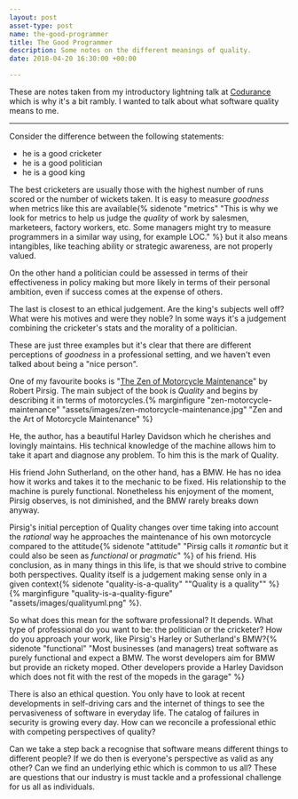 ```yaml
---
layout: post
asset-type: post
name: the-good-programmer
title: The Good Programmer
description: Some notes on the different meanings of quality.
date: 2018-04-20 16:30:00 +00:00

---
```


These are notes taken from my introductory lightning talk at [Codurance](codurance.com) which is why it's a bit rambly. I wanted to talk about what software quality means to me.


---

Consider the difference between the following statements:

- he is a good cricketer
- he is a good politician
- he is a good king

The best cricketers are usually those with the highest number of runs scored or the number of wickets taken. It is easy to measure *goodness* when metrics like this are available{% sidenote "metrics" "This is why we look for metrics to help us judge the *quality* of work by salesmen, marketeers, factory workers, etc. Some managers might try to measure programmers in a similar way using, for example LOC." %} but it also means intangibles, like teaching ability or strategic awareness, are not properly valued.

On the other hand a politician could be assessed in terms of their effectiveness in policy making but more likely in terms of their personal ambition, even if success comes at the expense of others.

The last is closest to an ethical judgement. Are the king's subjects well off? What were his motives and were they noble? In some ways it's a judgement combining the cricketer's stats and the morality of a politician.

These are just three examples but it's clear that there are different perceptions of *goodness* in a professional setting, and we haven't even talked about being a "nice person".

One of my favourite books is "[The Zen of Motorcycle Maintenance](https://www.goodreads.com/book/show/629.Zen_and_the_Art_of_Motorcycle_Maintenance)" by Robert Pirsig. The main subject of the book is *Quality* and begins by describing it in terms of motorcycles.{% marginfigure "zen-motorcycle-maintenance" "assets/images/zen-motorcycle-maintenance.jpg" "Zen and the Art of Motorcycle Maintenance" %}

He, the author, has a beautiful Harley Davidson which he cherishes and lovingly maintains. His technical knowledge of the machine allows him to take it apart and diagnose any problem. To him this is the mark of Quality.

His friend John Sutherland, on the other hand, has a BMW. He has no idea how it works and takes it to the mechanic to be fixed. His relationship to the machine is purely functional. Nonetheless his enjoyment of the moment, Pirsig observes, is not diminished, and the BMW rarely breaks down anyway.

Pirsig's initial perception of Quality changes over time taking into account the *rational* way he approaches the maintenance of his own motorcycle compared to the attitude{% sidenote "attitude" "Pirsig calls it *romantic* but it could also be seen as *functional* or *pragmatic*" %} of his friend. His conclusion, as in many things in this life, is that we should strive to combine both perspectives. Quality itself is a judgement making sense only in a given context{% sidenote "quality-is-a-quality" "\"Quality is a quality\"" %}{% marginfigure "quality-is-a-quality-figure" "assets/images/qualityuml.png" %}.

So what does this mean for the software professional? It depends. What type of professional do you want to be: the politician or the cricketer? How do you approach your work, like Pirsig's Harley or Sutherland's BMW?{% sidenote "functional" "Most businesses (and managers) treat software as purely functional and expect a BMW. The worst developers aim for BMW but provide an rickety moped. Other developers provide a Harley Davidson which does not fit with the rest of the mopeds in the garage" %}

There is also an ethical question. You only have to look at recent developments in self-driving cars and the internet of things to see the pervasiveness of software in everyday life. The catalog of failures in security is growing every day. How can we reconcile a professional ethic with competing perspectives of quality?

Can we take a step back a recognise that software means different things to different people? If we do then is everyone's perspective as valid as any other? Can we find an underlying ethic which is common to us all? These are questions that our industry is must tackle and a professional challenge for us all as individuals.